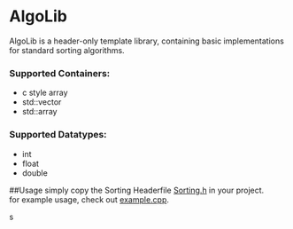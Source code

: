 # AlgoLib
AlgoLib is a header-only template library, containing basic implementations for standard sorting algorithms.

### Supported Containers:
* c style array
* std::vector
* std::array

### Supported Datatypes:
* int
* float
* double

##Usage
simply copy the Sorting Headerfile [Sorting.h](https://github.com/D4ve-R/AlgoLib/sorting.cpp) in your project.  
for example usage, check out [example.cpp](https://github.com/D4ve-R/AlgoLib/example.cpp).



s